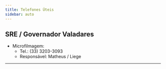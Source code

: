```yaml
---
title: Telefones Úteis
sidebar: auto
---
```



## SRE / Governador Valadares
+ Microfilmagem:
    - Tel.: (33) 3203-3093
    - Responsável: Matheus / Liege
---
